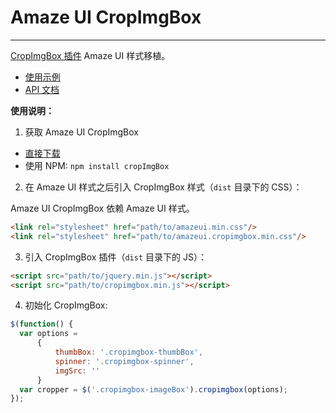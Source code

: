 ﻿# Amaze UI CropImgBox
---

[CropImgBox 插件](https://github.com/lazyperson/cropImgBox) Amaze UI 样式移植。

- [使用示例](https://github.com/lazyperson/cropImgBox/tree/master/example)
- [API 文档](https://github.com/lazyperson/cropImgBox/blob/master/docs/api.md)

**使用说明：**

1. 获取 Amaze UI CropImgBox

  - [直接下载](https://github.com/lazyperson/cropImgBox.git)
  - 使用 NPM: `npm install cropImgBox`

2. 在 Amaze UI 样式之后引入 CropImgBox 样式（`dist` 目录下的 CSS）：

  Amaze UI CropImgBox 依赖 Amaze UI 样式。

  ```html
  <link rel="stylesheet" href="path/to/amazeui.min.css"/>
  <link rel="stylesheet" href="path/to/amazeui.cropimgbox.min.css"/>
  ```

3. 引入 CropImgBox 插件（`dist` 目录下的 JS）：

  ```html
  <script src="path/to/jquery.min.js"></script>
  <script src="path/to/cropimgbox.min.js"></script>
  ```

4. 初始化 CropImgBox:

  ```js
  $(function() {
	var options =
		{
			thumbBox: '.cropimgbox-thumbBox',
			spinner: '.cropimgbox-spinner',
			imgSrc: ''
		}
    var cropper = $('.cropimgbox-imageBox').cropimgbox(options);
  });
  ```
